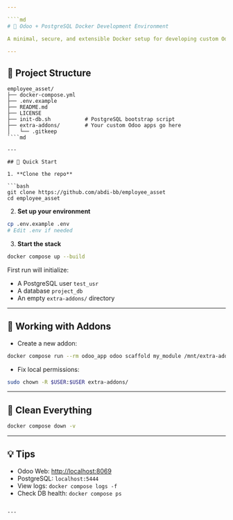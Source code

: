 ```yaml
---

````md
# 🐘 Odoo + PostgreSQL Docker Development Environment

A minimal, secure, and extensible Docker setup for developing custom Odoo modules.

---
```


## 🧱 Project Structure

```text
employee_asset/
├── docker-compose.yml
├── .env.example
├── README.md
├── LICENSE
├── init-db.sh           # PostgreSQL bootstrap script
├── extra-addons/        # Your custom Odoo apps go here
│   └── .gitkeep
````md

---

## 🚀 Quick Start

1. **Clone the repo**

```bash
git clone https://github.com/abdi-bb/employee_asset
cd employee_asset
```

2. **Set up your environment**

```bash
cp .env.example .env
# Edit .env if needed
```

3. **Start the stack**

```bash
docker compose up --build
```

First run will initialize:

* A PostgreSQL user `test_usr`
* A database `project_db`
* An empty `extra-addons/` directory

---

## 🔧 Working with Addons

* Create a new addon:

```bash
docker compose run --rm odoo_app odoo scaffold my_module /mnt/extra-addons
```

* Fix local permissions:

```bash
sudo chown -R $USER:$USER extra-addons/
```

---

## 🧹 Clean Everything

```bash
docker compose down -v
```

---

## 💡 Tips

* Odoo Web: [http://localhost:8069](http://localhost:8069)
* PostgreSQL: `localhost:5444`
* View logs: `docker compose logs -f`
* Check DB health: `docker compose ps`

```

---

